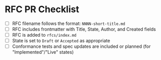 # RFC PR Checklist

- [ ] RFC filename follows the format: `NNNN-short-title.md`
- [ ] RFC includes frontmatter with Title, State, Author, and Created fields
- [ ] RFC is added to `rfcs/index.md`
- [ ] State is set to `Draft` or `Accepted` as appropriate
- [ ] Conformance tests and spec updates are included or planned (for "Implemented"/"Live" states)